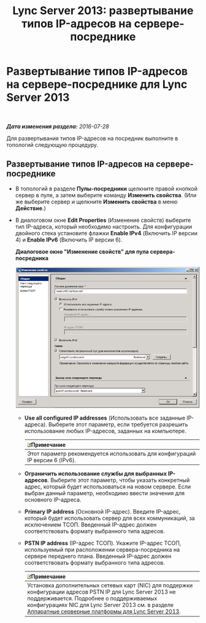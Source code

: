 ﻿---
title: 'Lync Server 2013: развертывание типов IP-адресов на сервере-посреднике'
TOCTitle: Развертывание типов IP-адресов на сервере-посреднике
ms:assetid: 689ebed5-96ee-4cd4-b7ae-ee2a86a1d9b3
ms:mtpsurl: https://technet.microsoft.com/ru-ru/library/JJ204964(v=OCS.15)
ms:contentKeyID: 49310058
ms.date: 07/21/2017
mtps_version: v=OCS.15
ms.translationtype: HT
---

# Развертывание типов IP-адресов на сервере-посреднике для Lync Server 2013

 

_**Дата изменения раздела:** 2016-07-28_

Для развертывания типов IP-адресов на посредник выполните в топологий следующую процедуру.

## Развертывание типов IP-адресов на сервере-посреднике

  - В топологий в разделе **Пулы-посредники** щелкните правой кнопкой сервер в пуле, а затем выберите команду **Изменить свойства**. (Или же выберите сервер и щелкните **Изменить свойства** в меню **Действие**.)

  - В диалоговом окне **Edit Properties** (Изменение свойств) выберите тип IP-адреса, который необходимо настроить. Для конфигурации двойного стека установите флажки **Enable IPv4** (Включить IP версии 4) и **Enable IPv6** (Включить IP версии 6).
    
    **Диалоговое окно "Изменение свойств" для пула сервера-посредника**
    
    ![Страница общих свойств Lync Server с полным доменным именем](images/JJ204964.4e650aca-dbff-4a86-b10d-f0162c032539(OCS.15).png "Страница общих свойств Lync Server с полным доменным именем")
    
      - **Use all configured IP addresses** (Использовать все заданные IP-адреса). Выберите этот параметр, если требуется разрешить использование любых IP-адресов, заданных на компьютере.
        
        <table>
        <thead>
        <tr class="header">
        <th><img src="images/Gg398412.note(OCS.15).gif" title="note" alt="note" />Примечание</th>
        </tr>
        </thead>
        <tbody>
        <tr class="odd">
        <td>Этот параметр рекомендуется использовать для конфигураций IP версии 6 (IPv6).</td>
        </tr>
        </tbody>
        </table>
    
      - **Ограничить использование службы для выбранных IP-адресов**. Выберите этот параметр, чтобы указать конкретный адрес, который будет использоваться на новом сервере. Если выбран данный параметр, необходимо ввести значения для основного IP-адреса.
    
      - **Primary IP address** (Основной IP-адрес). Введите IP-адрес, который будет использовать сервер для всех коммуникаций, за исключением ТСОП. Введенный IP-адрес должен соответствовать формату выбранного типа адресов.
    
      - **PSTN IP address** (IP-адрес ТСОП). Укажите IP-адрес ТСОП, используемый при расположении сервера-посредника на сервере переднего плана. Введенный IP-адрес должен соответствовать формату выбранного типа адресов.
        
        <table>
        <thead>
        <tr class="header">
        <th><img src="images/Gg398412.note(OCS.15).gif" title="note" alt="note" />Примечание</th>
        </tr>
        </thead>
        <tbody>
        <tr class="odd">
        <td>Установка дополнительных сетевых карт (NIC) для поддержки конфигурации адресов PSTN IP для Lync Server 2013 не поддерживается. Подробнее о поддерживаемых конфигурациях NIC для Lync Server 2013 см. в разделе <a href="lync-server-2013-server-hardware-platforms.md">Аппаратные серверные платформы для Lync Server 2013</a>.</td>
        </tr>
        </tbody>
        </table>

